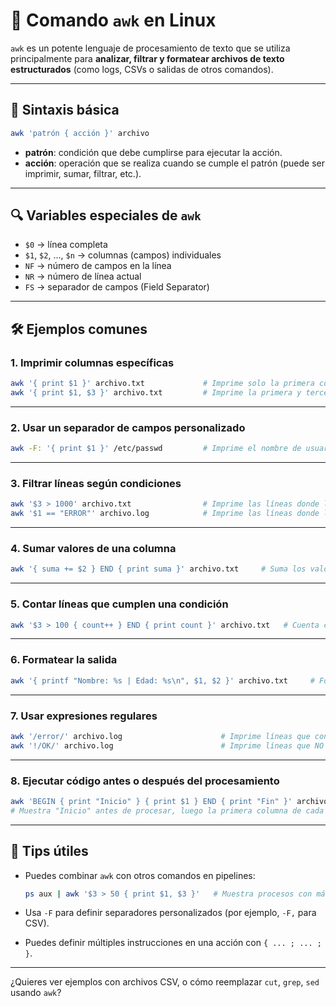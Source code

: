 
# 🧮 Comando `awk` en Linux

`awk` es un potente lenguaje de procesamiento de texto que se utiliza principalmente para **analizar, filtrar y formatear archivos de texto estructurados** (como logs, CSVs o salidas de otros comandos).

---

## 🧩 Sintaxis básica

```bash
awk 'patrón { acción }' archivo
```

- **patrón**: condición que debe cumplirse para ejecutar la acción.
- **acción**: operación que se realiza cuando se cumple el patrón (puede ser imprimir, sumar, filtrar, etc.).

---

## 🔍 Variables especiales de `awk`

- `$0` → línea completa
- `$1`, `$2`, ..., `$n` → columnas (campos) individuales
- `NF` → número de campos en la línea
- `NR` → número de línea actual
- `FS` → separador de campos (Field Separator)

---

## 🛠️ Ejemplos comunes

### 1. Imprimir columnas específicas

```bash
awk '{ print $1 }' archivo.txt             # Imprime solo la primera columna
awk '{ print $1, $3 }' archivo.txt         # Imprime la primera y tercera columna
```

---

### 2. Usar un separador de campos personalizado

```bash
awk -F: '{ print $1 }' /etc/passwd         # Imprime el nombre de usuario (campo 1) del archivo /etc/passwd usando ":" como separador
```

---

### 3. Filtrar líneas según condiciones

```bash
awk '$3 > 1000' archivo.txt                # Imprime las líneas donde la tercera columna es mayor que 1000
awk '$1 == "ERROR"' archivo.log            # Imprime las líneas donde la primera columna es "ERROR"
```

---

### 4. Sumar valores de una columna

```bash
awk '{ suma += $2 } END { print suma }' archivo.txt     # Suma los valores de la segunda columna
```

---

### 5. Contar líneas que cumplen una condición

```bash
awk '$3 > 100 { count++ } END { print count }' archivo.txt   # Cuenta cuántas líneas tienen un valor mayor a 100 en la tercera columna
```

---

### 6. Formatear la salida

```bash
awk '{ printf "Nombre: %s | Edad: %s\n", $1, $2 }' archivo.txt     # Formatea la salida con printf
```

---

### 7. Usar expresiones regulares

```bash
awk '/error/' archivo.log                      # Imprime líneas que contienen la palabra "error"
awk '!/OK/' archivo.log                        # Imprime líneas que NO contienen la palabra "OK"
```

---

### 8. Ejecutar código antes o después del procesamiento

```bash
awk 'BEGIN { print "Inicio" } { print $1 } END { print "Fin" }' archivo.txt
# Muestra "Inicio" antes de procesar, luego la primera columna de cada línea, y "Fin" al final
```

---

## 🧠 Tips útiles

- Puedes combinar `awk` con otros comandos en pipelines:  
  ```bash
  ps aux | awk '$3 > 50 { print $1, $3 }'   # Muestra procesos con más de 50% de CPU
  ```

- Usa `-F` para definir separadores personalizados (por ejemplo, `-F,` para CSV).

- Puedes definir múltiples instrucciones en una acción con `{ ... ; ... ; }`.

---

¿Quieres ver ejemplos con archivos CSV, o cómo reemplazar `cut`, `grep`, `sed` usando `awk`?
